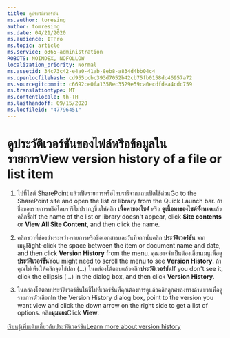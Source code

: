 ```yaml
---
title: ดูประวัติเวอร์ชัน
ms.author: toresing
author: tomresing
ms.date: 04/21/2020
ms.audience: ITPro
ms.topic: article
ms.service: o365-administration
ROBOTS: NOINDEX, NOFOLLOW
localization_priority: Normal
ms.assetid: 34c73c42-e4a0-41ab-8eb8-a834d4bb04c4
ms.openlocfilehash: cd955ccbc393d7052b42cb75fb0158dc46957a72
ms.sourcegitcommit: c6692ce0fa1358ec3529e59ca0ecdfdea4cdc759
ms.translationtype: MT
ms.contentlocale: th-TH
ms.lasthandoff: 09/15/2020
ms.locfileid: "47796451"
---
```

# <a name="view-version-history-of-a-file-or-list-item"></a><span data-ttu-id="ae1ae-102">ดูประวัติเวอร์ชันของไฟล์หรือข้อมูลในรายการ</span><span class="sxs-lookup"><span data-stu-id="ae1ae-102">View version history of a file or list item</span></span>

1. <span data-ttu-id="ae1ae-103">ไปที่ไซต์ SharePoint แล้วเปิดรายการหรือไลบรารีจากแถบเปิดใช้ด่วน</span><span class="sxs-lookup"><span data-stu-id="ae1ae-103">Go to the SharePoint site and open the list or library from the Quick Launch bar.</span></span> <span data-ttu-id="ae1ae-104">ถ้าชื่อของรายการหรือไลบรารีไม่ปรากฏขึ้นให้คลิก **เนื้อหาของไซต์** หรือ **ดูเนื้อหาของไซต์ทั้งหมด**แล้วคลิกชื่อ</span><span class="sxs-lookup"><span data-stu-id="ae1ae-104">If the name of the list or library doesn't appear, click **Site contents** or **View All Site Content**, and then click the name.</span></span>
    
2. <span data-ttu-id="ae1ae-105">คลิกขวาที่ช่องว่างระหว่างรายการหรือชื่อเอกสารและวันที่จากนั้นคลิก **ประวัติเวอร์ชัน** จากเมนู</span><span class="sxs-lookup"><span data-stu-id="ae1ae-105">Right-click the space between the item or document name and date, and then click **Version History** from the menu.</span></span> <span data-ttu-id="ae1ae-106">คุณอาจจำเป็นต้องเลื่อนเมนูเพื่อดู**ประวัติเวอร์ชัน**</span><span class="sxs-lookup"><span data-stu-id="ae1ae-106">You might need to scroll the menu to see **Version History**.</span></span> <span data-ttu-id="ae1ae-107">ถ้าคุณไม่เห็นให้คลิกจุดไข่ปลา (...) ในกล่องโต้ตอบแล้วคลิก**ประวัติเวอร์ชัน**</span><span class="sxs-lookup"><span data-stu-id="ae1ae-107">If you don't see it, click the ellipsis (...) in the dialog box, and then click **Version History**.</span></span>
    
3. <span data-ttu-id="ae1ae-108">ในกล่องโต้ตอบประวัติเวอร์ชันให้ชี้ไปที่เวอร์ชันที่คุณต้องการดูแล้วคลิกลูกศรลงทางด้านขวาเพื่อดูรายการตัวเลือก</span><span class="sxs-lookup"><span data-stu-id="ae1ae-108">In the Version History dialog box, point to the version you want view and click the down arrow on the right side to get a list of options.</span></span> <span data-ttu-id="ae1ae-109">คลิก**มุมมอง**</span><span class="sxs-lookup"><span data-stu-id="ae1ae-109">Click **View**.</span></span>
    
[<span data-ttu-id="ae1ae-110">เรียนรู้เพิ่มเติมเกี่ยวกับประวัติเวอร์ชัน</span><span class="sxs-lookup"><span data-stu-id="ae1ae-110">Learn more about version history</span></span>](https://go.microsoft.com/fwlink/?linkid=875709)
  

